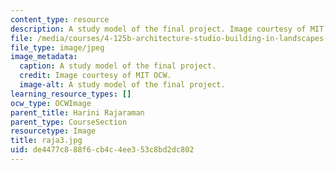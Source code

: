 ```yaml
---
content_type: resource
description: A study model of the final project. Image courtesy of MIT OCW.
file: /media/courses/4-125b-architecture-studio-building-in-landscapes-fall-2005/de4477c888f6cb4c4ee353c8bd2dc802_raja3.jpg
file_type: image/jpeg
image_metadata:
  caption: A study model of the final project.
  credit: Image courtesy of MIT OCW.
  image-alt: A study model of the final project.
learning_resource_types: []
ocw_type: OCWImage
parent_title: Harini Rajaraman
parent_type: CourseSection
resourcetype: Image
title: raja3.jpg
uid: de4477c8-88f6-cb4c-4ee3-53c8bd2dc802
---
```

